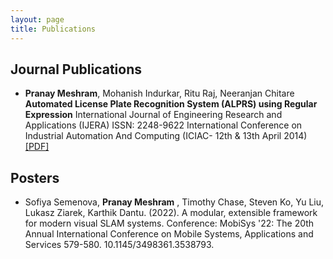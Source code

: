 ```yaml
---
layout: page
title: Publications
---
```


## Journal Publications
* **Pranay Meshram**, Mohanish Indurkar, Ritu Raj, Neeranjan Chitare <br>
**Automated License Plate Recognition System (ALPRS) using Regular Expression**
International Journal of Engineering Research and Applications (IJERA) ISSN: 2248-9622
International Conference on Industrial Automation And Computing (ICIAC- 12th & 13th April 2014)[[PDF]](http://www.ijera.com/special_issue/ICIAC_April_2014/CS/V8/CS2191822.pdf)

## Posters

* Sofiya Semenova, **Pranay Meshram** , Timothy Chase, Steven Ko, Yu Liu,  Lukasz Ziarek,  Karthik Dantu. (2022). A modular, extensible framework for modern visual SLAM systems. 
Conference: MobiSys '22: The 20th Annual International Conference on Mobile Systems, Applications and Services
579-580. 10.1145/3498361.3538793. 